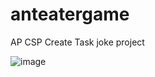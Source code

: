 # anteatergame
AP CSP Create Task joke project

![image](https://user-images.githubusercontent.com/90669504/217973683-ca1b2355-1431-4de9-a333-f045ae081503.png)

